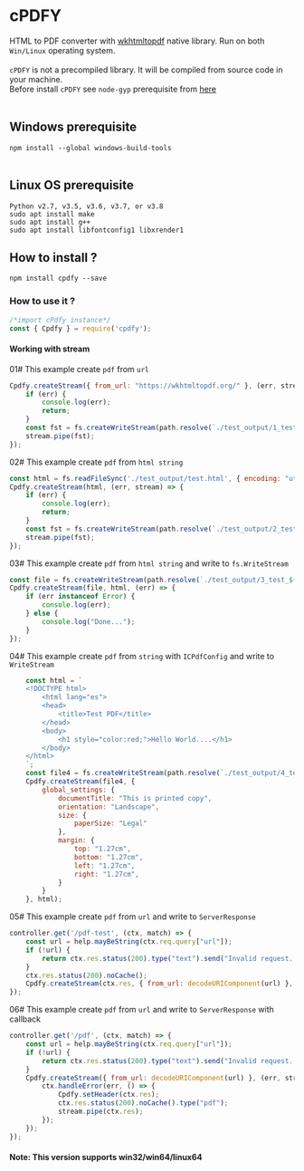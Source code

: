 # cPDFY
HTML to PDF converter with <a href="https://github.com/wkhtmltopdf/wkhtmltopdf">wkhtmltopdf</a> native library. Run on both ```Win/Linux``` operating system.<br/><br/>
```cPDFY``` is not a precompiled library. It will be compiled from source code in your machine.<br/>
Before install `cPDFY` see `node-gyp` prerequisite from <a href="https://github.com/nodejs/node-gyp#node-gyp---nodejs-native-addon-build-tool">here</a><br/><br/>

## Windows prerequisite
`npm install --global windows-build-tools`<br/><br/>
## Linux OS prerequisite
`Python v2.7, v3.5, v3.6, v3.7, or v3.8`<br/>
`sudo apt install make`<br/>
`sudo apt install g++`<br/>
`sudo apt install libfontconfig1 libxrender1`<br/>
## How to install ?
```npm install cpdfy --save```
### How to use it ?
```javascript
/*import cPdfy instance*/
const { Cpdfy } = require('cpdfy');
```
#### Working with stream
01# This example create `pdf` from `url`
```javascript
Cpdfy.createStream({ from_url: "https://wkhtmltopdf.org/" }, (err, stream) => {
    if (err) {
        console.log(err);
        return;
    }
    const fst = fs.createWriteStream(path.resolve(`./test_output/1_test_${Math.floor((0x999 + Math.random()) * 0x10000000)}.pdf`));
    stream.pipe(fst);
});
```
02# This example create `pdf` from `html string`
```javascript
const html = fs.readFileSync('./test_output/test.html', { encoding: "utf-8" }).replace(/^\uFEFF/, '');
Cpdfy.createStream(html, (err, stream) => {
    if (err) {
        console.log(err);
        return;
    }
    const fst = fs.createWriteStream(path.resolve(`./test_output/2_test_${Math.floor((0x999 + Math.random()) * 0x10000000)}.pdf`));
    stream.pipe(fst);
});
```
03# This example create `pdf` from `html string` and write to `fs.WriteStream`
```javascript
const file = fs.createWriteStream(path.resolve(`./test_output/3_test_${Math.floor((0x999 + Math.random()) * 0x10000000)}.pdf`));
Cpdfy.createStream(file, html, (err) => {
    if (err instanceof Error) {
        console.log(err);
    } else {
        console.log("Done...");
    }
});
```
04# This example create `pdf` from `string` with `ICPdfConfig` and write to `WriteStream`
```javascript
    const html = `
    <!DOCTYPE html>
        <html lang="es">
        <head>
            <title>Test PDF</title>
        </head>
        <body>
            <h1 style="color:red;">Hello World....</h1>
        </body>
    </html>
    `;
    const file4 = fs.createWriteStream(path.resolve(`./test_output/4_test_${Math.floor((0x999 + Math.random()) * 0x10000000)}.pdf`));
    Cpdfy.createStream(file4, {
        global_settings: {
            documentTitle: "This is printed copy",
            orientation: "Landscape",
            size: {
                paperSize: "Legal"
            },
            margin: {
                top: "1.27cm",
                bottom: "1.27cm",
                left: "1.27cm",
                right: "1.27cm",
            }
        }
    }, html);
```
05# This example create `pdf` from `url` and write to `ServerResponse`
```javascript
controller.get('/pdf-test', (ctx, match) => {
    const url = help.mayBeString(ctx.req.query["url"]);
    if (!url) {
        return ctx.res.status(200).type("text").send("Invalid request...");
    }
    ctx.res.status(200).noCache();
    Cpdfy.createStream(ctx.res, { from_url: decodeURIComponent(url) }, (err) => err && ctx.handleError(err, () => { }));
});
```
06# This example create `pdf` from `url` and write to `ServerResponse` with callback
```javascript
controller.get('/pdf', (ctx, match) => {
    const url = help.mayBeString(ctx.req.query["url"]);
    if (!url) {
        return ctx.res.status(200).type("text").send("Invalid request...");
    }
    Cpdfy.createStream({ from_url: decodeURIComponent(url) }, (err, stream) => {
        ctx.handleError(err, () => {
            Cpdfy.setHeader(ctx.res);
            ctx.res.status(200).noCache().type("pdf");
            stream.pipe(ctx.res);
        });
    });
});
```
#### Note: This version supports win32/win64/linux64